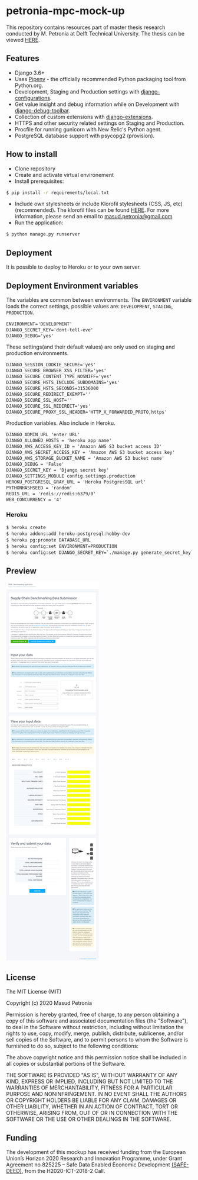 # petronia-mpc-mock-up
This repository contains resources part of master thesis research conducted by M. Petronia at Delft Technical University. The thesis can be viewed [HERE](https://repository.tudelft.nl/islandora/object/uuid%3Ab0de4a4b-f5a3-44b8-baa4-a6416cebe26f?collection=education).

## Features

- Django 3.6+
- Uses [Pipenv](https://github.com/kennethreitz/pipenv) - the officially recommended Python packaging tool from Python.org.
- Development, Staging and Production settings with [django-configurations](https://django-configurations.readthedocs.org).
- Get value insight and debug information while on Development with [django-debug-toolbar](https://django-debug-toolbar.readthedocs.org).
- Collection of custom extensions with [django-extensions](http://django-extensions.readthedocs.org).
- HTTPS and other security related settings on Staging and Production.
- Procfile for running gunicorn with New Relic's Python agent.
- PostgreSQL database support with psycopg2 (provision).

## How to install

- Clone repository
- Create and activate virtual environement 
- Install prerequisites:

```bash
$ pip install -r requirements/local.txt
```

- Include own stylesheets or include Klorofil stylesheets (CSS, JS, etc) (recommended). The klorofil files can be found [HERE](https://www.themeineed.com/downloads/klorofil-free-bootstrap-admin-template/). For more information, please send an email to masud.petronia@gmail.com
- Run the application:

```bash
$ python manage.py runserver
```

## Deployment

It is possible to deploy to Heroku or to your own server.

## Deployment Environment variables

The variables are common between environments. The `ENVIRONMENT` variable loads the correct settings, possible values are: `DEVELOPMENT`, `STAGING`, `PRODUCTION`.

```
ENVIRONMENT='DEVELOPMENT'
DJANGO_SECRET_KEY='dont-tell-eve'
DJANGO_DEBUG='yes'
```

These settings(and their default values) are only used on staging and production environments.

```
DJANGO_SESSION_COOKIE_SECURE='yes'
DJANGO_SECURE_BROWSER_XSS_FILTER='yes'
DJANGO_SECURE_CONTENT_TYPE_NOSNIFF='yes'
DJANGO_SECURE_HSTS_INCLUDE_SUBDOMAINS='yes'
DJANGO_SECURE_HSTS_SECONDS=31536000
DJANGO_SECURE_REDIRECT_EXEMPT=''
DJANGO_SECURE_SSL_HOST=''
DJANGO_SECURE_SSL_REDIRECT='yes'
DJANGO_SECURE_PROXY_SSL_HEADER='HTTP_X_FORWARDED_PROTO,https'
```

Production variables. Also include in Heroku.

```
DJANGO_ADMIN_URL 'enter URL'
DJANGO_ALLOWED_HOSTS = 'heroku app name'
DJANGO_AWS_ACCESS_KEY_ID = 'Amazon AWS S3 bucket access ID'
DJANGO_AWS_SECRET_ACCESS_KEY = 'Amazon AWS S3 bucket access key'
DJANGO_AWS_STORAGE_BUCKET_NAME = 'Amazon AWS S3 bucket name'
DJANGO_DEBUG = 'False'
DJANGO_SECRET_KEY = 'Django secret key'
DJANGO_SETTINGS_MODULE config.settings.production
HEROKU_POSTGRESQL_GRAY_URL = 'Heroku PostgresSQL url'
PYTHONHASHSEED = 'random'
REDIS_URL = 'redis://redis:6379/0'
WEB_CONCURRENCY = '4'
```

### Heroku

```bash
$ heroku create
$ heroku addons:add heroku-postgresql:hobby-dev
$ heroku pg:promote DATABASE_URL
$ heroku config:set ENVIRONMENT=PRODUCTION
$ heroku config:set DJANGO_SECRET_KEY=`./manage.py generate_secret_key`
```
## Preview

![Screenshot](MPC-mock-up.png)

## License

The MIT License (MIT)

Copyright (c) 2020 Masud Petronia

Permission is hereby granted, free of charge, to any person obtaining a copy of
this software and associated documentation files (the "Software"), to deal in
the Software without restriction, including without limitation the rights to
use, copy, modify, merge, publish, distribute, sublicense, and/or sell copies
of the Software, and to permit persons to whom the Software is furnished to do
so, subject to the following conditions:

The above copyright notice and this permission notice shall be included in all
copies or substantial portions of the Software.

THE SOFTWARE IS PROVIDED "AS IS", WITHOUT WARRANTY OF ANY KIND, EXPRESS OR
IMPLIED, INCLUDING BUT NOT LIMITED TO THE WARRANTIES OF MERCHANTABILITY,
FITNESS FOR A PARTICULAR PURPOSE AND NONINFRINGEMENT. IN NO EVENT SHALL THE
AUTHORS OR COPYRIGHT HOLDERS BE LIABLE FOR ANY CLAIM, DAMAGES OR OTHER
LIABILITY, WHETHER IN AN ACTION OF CONTRACT, TORT OR OTHERWISE, ARISING FROM,
OUT OF OR IN CONNECTION WITH THE SOFTWARE OR THE USE OR OTHER DEALINGS IN THE
SOFTWARE.

## Funding

The development of this mockup has received funding from the European Union’s Horizon 2020 Research and Innovation Programme, under Grant Agreement no 825225 – Safe Data Enabled Economic Development [(SAFE-DEED)](https://safe-deed.eu/), from the H2020-ICT-2018-2 Call. 
